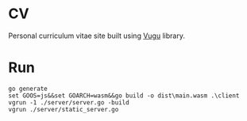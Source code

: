 # CV

Personal curriculum vitae site built using [Vugu](https://github.com/vugu/vugu) library.

# Run
```shell
go generate
set GOOS=js&&set GOARCH=wasm&&go build -o dist\main.wasm .\client
vgrun -1 ./server/server.go -build
vgrun ./server/static_server.go
```